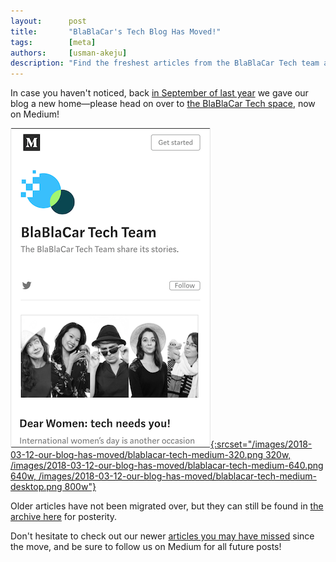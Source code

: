 ```yaml
---
layout:      post
title:       "BlaBlaCar's Tech Blog Has Moved!"
tags:        [meta]
authors:     [usman-akeju]
description: "Find the freshest articles from the BlaBlaCar Tech team at our new space on Medium!"
---
```


In case you haven't noticed, back [in September of last year](https://medium.com/blablacar-tech/welcome-e2eadb588b42) we gave our blog a new home—please head on over to [the BlaBlaCar Tech space](https://medium.com/blablacar-tech), now on Medium!

[![BlaBlaCar Tech, now on Medium](/images/2018-03-12-our-blog-has-moved/blablacar-tech-medium-320.png){:srcset="/images/2018-03-12-our-blog-has-moved/blablacar-tech-medium-320.png 320w, /images/2018-03-12-our-blog-has-moved/blablacar-tech-medium-640.png 640w, /images/2018-03-12-our-blog-has-moved/blablacar-tech-medium-desktop.png 800w"}](https://medium.com/blablacar-tech)

Older articles have not been migrated over, but they can still be found in [the archive here](/blog/) for posterity.

Don't hesitate to check out our newer [articles you may have missed](https://medium.com/blablacar-tech/archive) since the move, and be sure to follow us on Medium for all future posts!

